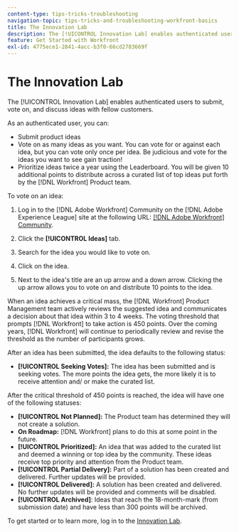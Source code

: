 ```yaml
---
content-type: tips-tricks-troubleshooting
navigation-topic: tips-tricks-and-troubleshooting-workfront-basics
title: The Innovation Lab
description: The [!UICONTROL Innovation Lab] enables authenticated users to submit, vote on, and discuss ideas with fellow customers.
feature: Get Started with Workfront
exl-id: 4775ece1-2841-4acc-b3f0-66cd2783669f
---
```

# The Innovation Lab

The [!UICONTROL Innovation Lab] enables authenticated users to submit, vote on, and discuss ideas with fellow customers.

As an authenticated user, you can:

* Submit product ideas
* Vote on as many ideas as you want. You can vote for or against each idea, but you can vote only once per idea. Be judicious and vote for the ideas you want to see gain traction!
* Prioritize ideas twice a year using the Leaderboard. You will be given 10 additional points to distribute across a curated list of top ideas put forth by the [!DNL Workfront] Product team.

To vote on an idea:

1. Log in to the [!DNL Adobe Workfront] Community on the [!DNL Adobe Experience League] site at the following URL:  [[!DNL Adobe Workfront] Community](https://experienceleaguecommunities.adobe.com/t5/workfront/ct-p/workfront).

1. Click the **[!UICONTROL Ideas]** tab.

1. Search for the idea you would like to vote on.
1. Click on the idea.
1. Next to the idea's title are an up arrow and a down arrow. Clicking the up arrow allows you to vote on and distribute 10 points to the idea.

When an idea achieves a critical mass, the [!DNL Workfront] Product Management team actively reviews the suggested idea and communicates a decision about that idea within 3 to 4 weeks. The voting threshold that prompts [!DNL Workfront] to take action is 450 points. Over the coming years, [!DNL Workfront] will continue to periodically review and revise the threshold as the number of participants grows.

After an idea has been submitted, the idea defaults to the following status:

* **[!UICONTROL Seeking Votes]:** The idea has been submitted and is seeking votes. The more points the idea gets, the more likely it is to receive attention and/ or make the curated list.

After the critical threshold of 450 points is reached, the idea will have one of the following statuses:

* **[!UICONTROL Not Planned]:** The Product team has determined they will not create a solution.
* **On Roadmap:** [!DNL Workfront] plans to do this at some point in the future.
* **[!UICONTROL Prioritized]:** An idea that was added to the curated list and deemed a winning or top idea by the community. These ideas receive top priority and attention from the Product team.
* **[!UICONTROL Partial Delivery]:** Part of a solution has been created and delivered. Further updates will be provided.
* **[!UICONTROL Delivered]:** A solution has been created and delivered. No further updates will be provided and comments will be disabled.
* **[!UICONTROL Archived]**: Ideas that reach the 18-month-mark (from submission date) and have less than 300 points will be archived.

To get started or to learn more, log in to the [Innovation Lab](https://experienceleaguecommunities.adobe.com/t5/workfront/ct-p/workfront).
